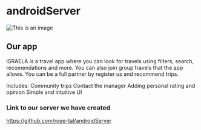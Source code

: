 # androidServer


![This is an image](https://github.com/roee-tal/Final-project_Data-Science/blob/main/logooooo.png)

## Our app

ISRAELA is a travel app where you can look for travels using filters, search, recomendations and more. You can also join group travels
that the app allows. You can be a full partner by register us and recommend trips.

Includes:
  Community trips
  Contact the manager
  Adding personal rating and opinion
  Simple and intuitive UI




### Link to our server we have created
<a href="https://github.com/roee-tal/androidServer">https://github.com/roee-tal/androidServer</a>



